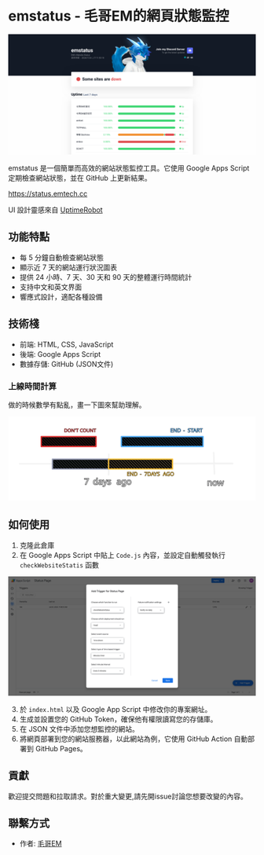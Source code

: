 # emstatus - 毛哥EM的網頁狀態監控

![](screenshot.png)

emstatus 是一個簡單而高效的網站狀態監控工具。它使用 Google Apps Script 定期檢查網站狀態，並在 GitHub 上更新結果。

<https://status.emtech.cc>

UI 設計靈感來自 [UptimeRobot](https://uptimerobot.com)

## 功能特點

- 每 5 分鐘自動檢查網站狀態
- 顯示近 7 天的網站運行狀況圖表
- 提供 24 小時、7 天、30 天和 90 天的整體運行時間統計
- 支持中文和英文界面
- 響應式設計，適配各種設備

## 技術棧

- 前端: HTML, CSS, JavaScript
- 後端: Google Apps Script
- 數據存儲: GitHub (JSON文件)

### 上線時間計算

做的時候數學有點亂，畫一下圖來幫助理解。

![時間計算](count.svg)

## 如何使用

1. 克隆此倉庫
2. 在 Google Apps Script 中貼上 `Code.js` 內容，並設定自動觸發執行 `checkWebsiteStatis` 函數

![設定自動觸發](image.png)

3. 於 `index.html` 以及 Google App Script 中修改你的專案網址。
4. 生成並設置您的 GitHub Token，確保他有權限讀寫您的存儲庫。
5. 在 JSON 文件中添加您想監控的網站。
6. 將網頁部署到您的網站服務器，以此網站為例，它使用 GitHub Action 自動部署到 GitHub Pages。


## 貢獻

歡迎提交問題和拉取請求。對於重大變更,請先開issue討論您想要改變的內容。

## 聯繫方式

- 作者: [毛哥EM](https://elvismao.com)